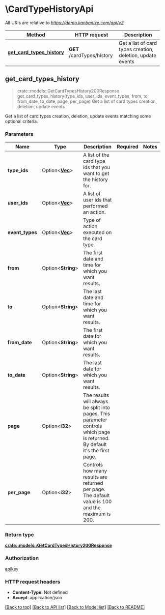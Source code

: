 # \CardTypeHistoryApi

All URIs are relative to *https://demo.kanbanize.com/api/v2*

Method | HTTP request | Description
------------- | ------------- | -------------
[**get_card_types_history**](CardTypeHistoryApi.md#get_card_types_history) | **GET** /cardTypes/history | Get a list of card types creation, deletion, update events



## get_card_types_history

> crate::models::GetCardTypesHistory200Response get_card_types_history(type_ids, user_ids, event_types, from, to, from_date, to_date, page, per_page)
Get a list of card types creation, deletion, update events

Get a list of card types creation, deletion, update events matching some optional criteria.

### Parameters


Name | Type | Description  | Required | Notes
------------- | ------------- | ------------- | ------------- | -------------
**type_ids** | Option<[**Vec<i32>**](i32.md)> | A list of the card type ids that you want to get the history for. |  |
**user_ids** | Option<[**Vec<i32>**](i32.md)> | A list of user ids that performed an action. |  |
**event_types** | Option<[**Vec<String>**](String.md)> | Type of action executed on the card type. |  |
**from** | Option<**String**> | The first date and time for which you want results. |  |
**to** | Option<**String**> | The last date and time for which you want results. |  |
**from_date** | Option<**String**> | The first date for which you want results. |  |
**to_date** | Option<**String**> | The last date for which you want results. |  |
**page** | Option<**i32**> | The results will always be split into pages. This parameter controls which page is returned. By default it's the first page. |  |
**per_page** | Option<**i32**> | Controls how many results are returned per page. The default value is 100 and the maximum is 200. |  |

### Return type

[**crate::models::GetCardTypesHistory200Response**](getCardTypesHistory_200_response.md)

### Authorization

[apikey](../README.md#apikey)

### HTTP request headers

- **Content-Type**: Not defined
- **Accept**: application/json

[[Back to top]](#) [[Back to API list]](../README.md#documentation-for-api-endpoints) [[Back to Model list]](../README.md#documentation-for-models) [[Back to README]](../README.md)

